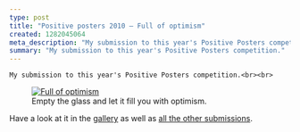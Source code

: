 ```yaml
---
type: post
title: "Positive posters 2010 – Full of optimism"
created: 1282045064
meta_description: "My submission to this year's Positive Posters competition."
summary: "My submission to this year's Positive Posters competition."
---
```


    My submission to this year's Positive Posters competition.<br><br>
<figure><a href="http://positive-posters.com/submission/full-of-optimism/"><img src="{{ 'posts/full-of-optimism.png' | asset_path }}" alt="Full of optimism"></a><figcaption>Empty the glass and let it fill you with optimism.</figcaption></figure>

Have a look at it in the <a href="http://positive-posters.com/submission/full-of-optimism/">gallery</a> as well as <a href="http://positive-posters.com/gallery/2010/posters/">all the other submissions</a>.

